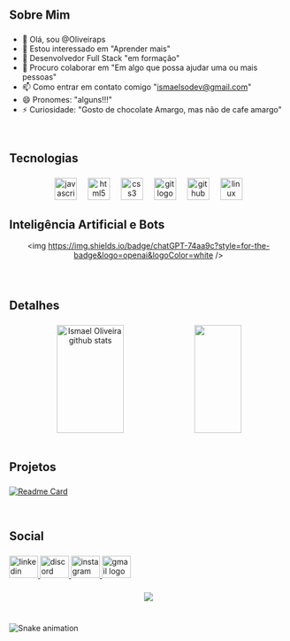 
<br clear="both">

<h2 align="left">Sobre Mim</h2>

###

- 👋 Olá, sou @Oliveiraps
- 👀 Estou interessado em "Aprender mais"
- 🌱 Desenvolvedor Full Stack "em formação"
- 💞️ Procuro colaborar em "Em algo que possa ajudar uma ou mais pessoas"
- 📫 Como entrar em contato comigo "ismaelsodev@gmail.com"
- 😄 Pronomes: "alguns!!!"
- ⚡ Curiosidade: "Gosto de chocolate Amargo, mas não de cafe amargo"
<!---
Oliveiraps/Oliveiraps is a ✨ special ✨ repository because its `README.md` (this file) appears on your GitHub profile.
You can click the Preview link to take a look at your changes.
--->
<br clear="both">

<h2 align="left">Tecnologias</h2>

###

<div align="center">
  <img src="https://skillicons.dev/icons?i=js" height="40" alt="javascript logo"  />
  <img width="12" />
  <img src="https://skillicons.dev/icons?i=html" height="40" alt="html5 logo"  />
  <img width="12" />
  <img src="https://skillicons.dev/icons?i=css" height="40" alt="css3 logo"  />
  <img width="12" />
  <img src="https://skillicons.dev/icons?i=git" height="40" alt="git logo"  />
  <img width="12" />
  <img src="https://skillicons.dev/icons?i=github" height="40" alt="github logo"  />
  <img width="12" />
  <img src="https://cdn.simpleicons.org/linux/FCC624" height="40" alt="linux logo"  />
</div>

###

<h2 align="left">Inteligência Artificial e Bots</h2>
<div align="center">
  
<img https://img.shields.io/badge/chatGPT-74aa9c?style=for-the-badge&logo=openai&logoColor=white />

</div>
  
###

<br clear="both">

<h2 align="left">Detalhes</h2>

###


<div align="center">  
  <img width="49%" height="195px" src="https://github-readme-stats.vercel.app/api?username=Oliveiraps&show_icons=true&count_private=true&hide_border=true&title_color=00bfbf&icon_color=00bfbf&text_color=c9d1d9&bg_color=0d1117" alt="Ismael Oliveira github stats" /> 
  <img width="41%" height="195px" src="https://github-readme-stats.vercel.app/api/top-langs/?username=Oliveiraps&layout=compact&hide_border=true&title_color=00bfbf&text_color=00bfbf&bg_color=0d1117" />
</div>


<br clear="both">

<h2 align="left">Projetos</h2>

###


[![Readme Card](https://github-readme-stats.vercel.app/api/pin/?username=Oliveiraps&repo=Portfolio&theme=dark)](https://portfolio-six-phi-20.vercel.app/)


<br clear="both">

<h2 align="left">Social</h2>

###

<div align="left">
  <a href="https://www.linkedin.com/in/izmael-oliveira-7123242a4/" target="_blank">
    <img src="https://raw.githubusercontent.com/maurodesouza/profile-readme-generator/master/src/assets/icons/social/linkedin/default.svg" width="52" height="40" alt="linkedin logo"  />
  </a>
  <a href="https://discord.com/channels/@me" target="_blank">
    <img src="https://raw.githubusercontent.com/maurodesouza/profile-readme-generator/master/src/assets/icons/social/discord/default.svg" width="52" height="40" alt="discord logo"  />
  </a>
  <a href="https://www.instagram.com/izmaelsodev/" target="_blank">
    <img src="https://raw.githubusercontent.com/maurodesouza/profile-readme-generator/master/src/assets/icons/social/instagram/default.svg" width="52" height="40" alt="instagram logo"  />
  </a>
  <a href="ismaelsodev@gmail.com" target="_blank">
    <img src="https://raw.githubusercontent.com/maurodesouza/profile-readme-generator/master/src/assets/icons/social/gmail/default.svg" width="52" height="40" alt="gmail logo"  />
  </a>
</div>


###

<div align="center">
  <img src="https://profile-counter.glitch.me/Oliveiraps/count.svg?"  />
</div>

###

<br clear="both">

<img src="https://raw.githubusercontent.com/Oliveiraps/Oliveiraps/output/snake.svg" alt="Snake animation" />

###
